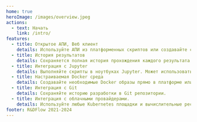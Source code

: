 ```yaml
---
home: true
heroImage: /images/overview.jpeg
actions:
  - text: Начать
    link: /intro/
features:
  - title: Открытое АПИ, Веб клиент
    details: Используйте АПИ из платформенных скриптов или создавайте собственные приложения.
  - title: История результатов
    details: Сохраняется полная история прохождения каждого результата по графу, включая промежуточные данные и скрипты.
  - title: Интеграция с Jupyter
    details: Выполняйте скрипты в ноутбуках Jupyter. Может использоваться для отладки или интерактивной работы.
  - title: Настраиваемая Docker среда
    details: Создавайте необходимые Docker образы прямо в платформе или используйте внешние репозитории.
  - title: Интеграция с Git
    details: Сохраняйте историю разработки в Git репозитории.
  - title: Интеграция с облачными провайдерами.
    details: Используйте любые Kubernetes площадки и вычислительные ресурсы Yandex, VK Cloud или AWS.
footer: R&DFlow 2021-2024
---
```

